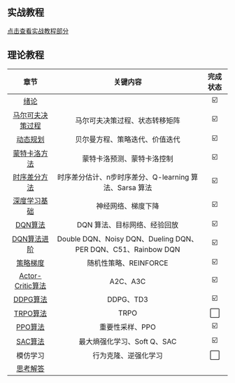 ## 实战教程

[点击查看实战教程部分](./ch99/README.md)

## 理论教程

|               章节                | 关键内容 | 完成状态 |
| :-------------------------------: | :--: | :--: |
|       [绪论](./ch1/main)       |  | ☑️ |
| [马尔可夫决策过程](./ch2/main) | 马尔可夫决策过程、状态转移矩阵 | ☑️ |
|     [动态规划](./ch3/main)     | 贝尔曼方程、策略迭代、价值迭代 | ☑️ |
|    [蒙特卡洛方法](./ch4/main)    | 蒙特卡洛预测、蒙特卡洛控制 | ☑️ |
|    [时序差分方法](./ch4_1/main)    | 时序差分估计、n步时序差分、Q-learning 算法、Sarsa 算法 | ☑️ |
| [深度学习基础](./ch6/main) | 神经网络、梯度下降 | ☑️ |
| [DQN算法](./ch7/main) | DQN 算法、目标网络、经验回放 | ☑️ |
| [DQN算法进阶](./ch8/main) | Double DQN、Noisy DQN、Dueling DQN、PER DQN、C51、Rainbow DQN | ☑️ |
| [策略梯度](./ch9/main) | 随机性策略、REINFORCE | ☑️ |
| [Actor-Critic算法](./ch10/main) | A2C、A3C | ☑️ |
| [DDPG算法](./ch11/main) | DDPG、TD3 | ☑️ |
| [TRPO算法](./ch11_1/main) | TRPO | ⬜ |
| [PPO算法](./ch12/main) | 重要性采样、PPO | ☑️ |
| [SAC算法](./ch13/main) | 最大熵强化学习、Soft Q、SAC | ☑️ |
| 模仿学习 | 行为克隆、逆强化学习 | ⬜ |
| [思考解答](./ch14/main) |  |  |


